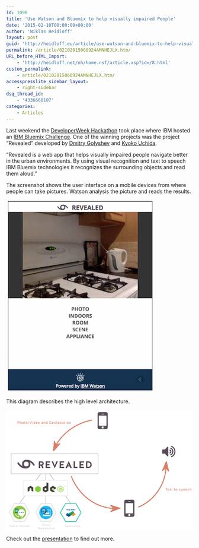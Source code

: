 ```yaml
---
id: 1098
title: 'Use Watson and Bluemix to help visually impaired People'
date: '2015-02-10T00:00:00+00:00'
author: 'Niklas Heidloff'
layout: post
guid: 'http://heidloff.eu/article/use-watson-and-bluemix-to-help-visually-impaired-people/'
permalink: /article/02102015060924AMNHEJLX.htm/
URL_before_HTML_Import:
    - 'http://heidloff.net/nh/home.nsf/article.xsp?id=/8.html'
custom_permalink:
    - article/02102015060924AMNHEJLX.htm/
accesspresslite_sidebar_layout:
    - right-sidebar
dsq_thread_id:
    - '4336668107'
categories:
    - Articles
---
```


 Last weekend the [DeveloperWeek Hackathon](http://heidloff.net/nh/home.nsf/article.xsp?id=02092015060020AMNHEJF9.htm) took place where IBM hosted an [IBM Bluemix Challenge](http://www.slideshare.net/niklasheidloff/developerweek-hackathon-ibm-bluemix-challenge). One of the winning projects was the project “Revealed” developed by [Dmitry Golyshev](https://twitter.com/@dmitrygolyshev) and [Kyoko Uchida](https://twitter.com/kplie).

 “Revealed is a web app that helps visually impaired people navigate better in the urban environments. By using visual recognition and text to speech IBM Bluemix technologies it recognizes the surrounding objects and read them aloud.”

 The screenshot shows the user interface on a mobile devices from where people can take pictures. Watson analysis the picture and reads the results.

![image](/assets/img/2015/02/relealed2.png)

 This diagram describes the high level architecture.

![image](/assets/img/2015/02/revealed1.png)

 Check out the [presentation](http://heidloff.net/nh/home.nsf/dx/Revealed-Presentation.pdf/$file/Revealed-Presentation.pdf) to find out more.